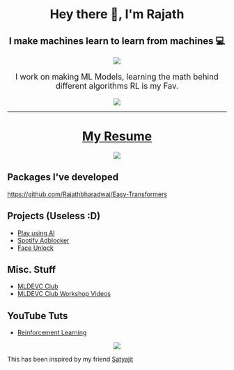 <div align="center">
    <h1>Hey there 👋, I'm Rajath</h1>
    <h2>I make machines learn to learn from machines 💻</h2>
</div>



<p align="center">
    <img src="https://forthebadge.com/images/badges/works-on-my-machine.svg">
</p>

<font size="+1.5">
<p align="center"> I work on making ML Models, learning the math behind different algorithms RL is my Fav.</p>
</font>

<p align="center">
    <img src="https://github-readme-stats.vercel.app/api?username=rajathbharadwaj&show_icons=true&title_color=83sFFF8&icon_color=FFDFf34&text_color=BBBBBB&bg_color=000000">
</p>

---


<h1 align="center">
    <a href="https://drive.google.com/file/d/1ETm-b9wcRmqyFpCE-4vd94qaAPN4ltXl/view?usp=drivesdk" target="_blank" rel="noopener noreferrer">
     My Resume
    </a>
</h1>


<!-- Languages Section -->

<p align="center">
    <a href="https://github.com/Rajathbharadwaj/Rajathbharadwaj/blob/master/python.md">
        <img src="https://img.shields.io/static/v1?logo=Python&logoColor=violet&logoWidth=20&label=Language&labelColor=1d2021&message=Python&color=5f27cd&style=for-the-badge">
    </a>

</p>

## Packages I've developed
https://github.com/Rajathbharadwaj/Easy-Transformers

## Projects (Useless :D)
- [Play using AI](https://github.com/Rajathbharadwaj/NFS-Payback-AI)
- [Spotify Adblocker](https://github.com/Rajathbharadwaj/spotifyadbypassv2)
- [Face Unlock](https://github.com/Rajathbharadwaj/Face-Unlock)

## Misc. Stuff
- [MLDEVC Club](https://github.com/Rajathbharadwaj/MLDEVC---GitHub)
- [MLDEVC Club Workshop Videos](https://www.youtube.com/watch?v=bnXgoohD-qQ&list=PLys6zG10g30777l-NqQwyoGPG6qVDSo9V)

## YouTube Tuts
- [Reinforcement Learning](https://www.youtube.com/watch?v=ctWVjUAfmZk&list=PLys6zG10g307RPEir4gB5P9TW1CXpvWD9)


<p align="center">
    <img src="https://forthebadge.com/images/badges/made-with-python.svg">
</p>



This has been inspired by my friend [Satyajit](https://github.com/satyajitghana)
